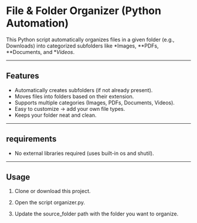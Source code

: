 # File & Folder Organizer (Python Automation)

This Python script automatically organizes files in a given folder (e.g., Downloads) into categorized subfolders like *Images, **PDFs, **Documents, and **Videos*.

---

##  Features
- Automatically creates subfolders (if not already present).
- Moves files into folders based on their extension.
- Supports multiple categories (Images, PDFs, Documents, Videos).
- Easy to customize → add your own file types.
- Keeps your folder neat and clean.

---

##  requirements
- No external libraries required (uses built-in os and shutil).

---

## Usage
1. Clone or download this project.
2. Open the script organizer.py.

3. Update the source_folder path with the folder you want to organize.
